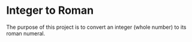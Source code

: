 # Integer to Roman

The purpose of this project is to convert an integer (whole number) to its roman numeral.

